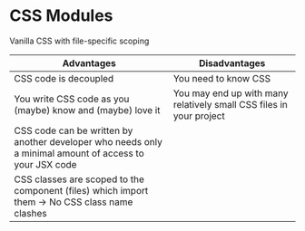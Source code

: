 # CSS Modules

Vanilla CSS with file-specific scoping

| Advantages                                                                                              | Disadvantages                                                       |
| ------------------------------------------------------------------------------------------------------- | ------------------------------------------------------------------- |
| CSS code is decoupled                                                                                   | You need to know CSS                                                |
| You write CSS code as you (maybe) know and (maybe) love it                                              | You may end up with many relatively small CSS files in your project |
| CSS code can be written by another developer who needs only a minimal amount of access to your JSX code |
| CSS classes are scoped to the component (files) which import them -> No CSS class name clashes          |

